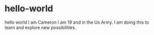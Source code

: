 # hello-world
hello world 
I am Cameron I am 19 and in the Us Army. I am doing this to learn and explore new possibilities. 
